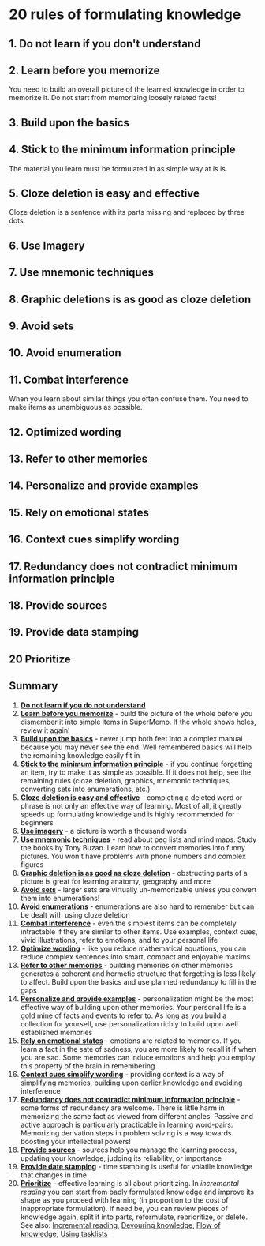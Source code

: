# 20 rules of formulating knowledge

## 1. Do not learn if you don't understand

## 2. Learn before you memorize

You need to build an overall picture of the learned knowledge in order to memorize it.
Do not start from memorizing loosely related facts!

## 3. Build upon the basics

## 4. Stick to the minimum information principle

The material you learn must be formulated in as simple way at is is.

## 5. Cloze deletion is easy and effective

Cloze deletion is a sentence with its parts missing and replaced by three dots.

## 6. Use Imagery

## 7. Use mnemonic techniques

## 8. Graphic deletions is as good as cloze deletion

## 9. Avoid sets

## 10. Avoid enumeration

## 11. Combat interference
When you learn about similar things you often confuse them.
You need to make items as unambiguous as possible.

## 12. Optimized wording

## 13. Refer to other memories

## 14. Personalize and provide examples

## 15. Rely on emotional states

## 16. Context cues simplify wording

## 17. Redundancy does not contradict minimum information principle

## 18. Provide sources

## 19. Provide data stamping

## 20 Prioritize 


## Summary
1.  [**Do not learn if you do not understand**](https://www.supermemo.com/#Do%20not%20learn%20if%20you%20do%20not%20understand)
2.  **[Learn before you memorize](https://www.supermemo.com/#Learn%20before%20you%20memorize)** - build the picture of the whole before you dismember it into simple items in SuperMemo. If the whole shows holes, review it again!
3.  **[Build upon the basics](https://www.supermemo.com/#Build%20upon%20the%20basics)** - never jump both feet into a complex manual because you may never see the end. Well remembered basics will help the remaining knowledge easily fit in
4.  [**Stick to the minimum information principle**](https://www.supermemo.com/#minimum%20information%20principle) - if you continue forgetting an item, try to make it as simple as possible. If it does not help, see the remaining rules (cloze deletion, graphics, mnemonic techniques, converting sets into enumerations, etc.)
5.  **[Cloze deletion is easy and effective](https://www.supermemo.com/#Cloze%20deletion)** - completing a deleted word or phrase is not only an effective way of learning. Most of all, it greatly speeds up formulating knowledge and is highly recommended for beginners
6.  **[Use imagery](https://www.supermemo.com/#Use%20imagery)** - a picture is worth a thousand words
7.  **[Use mnemonic techniques](https://www.supermemo.com/#mnemonic%20techniques)** - read about peg lists and mind maps. Study the books by Tony Buzan. Learn how to convert memories into funny pictures. You won't have problems with phone numbers and complex figures
8.  **[Graphic deletion is as good as cloze deletion](https://www.supermemo.com/#Graphic%20deletion)** - obstructing parts of a picture is great for learning anatomy, geography and more
9.  **[Avoid sets](https://www.supermemo.com/#Avoid%20sets)** - larger sets are virtually un-memorizable unless you convert them into enumerations!
10.  **[Avoid enumerations](https://www.supermemo.com/#Enumerations)** - enumerations are also hard to remember but can be dealt with using cloze deletion
11.  **[Combat interference](https://www.supermemo.com/#Interference)** - even the simplest items can be completely intractable if they are similar to other items. Use examples, context cues, vivid illustrations, refer to emotions, and to your personal life
12.  **[Optimize wording](https://www.supermemo.com/#Optimize%20wording)** - like you reduce mathematical equations, you can reduce complex sentences into smart, compact and enjoyable maxims
13.  **[Refer to other memories](https://www.supermemo.com/#Refer%20to%20other%20memories)** - building memories on other memories generates a coherent and hermetic structure that forgetting is less likely to affect. Build upon the basics and use planned redundancy to fill in the gaps
14.  **[Personalize and provide examples](https://www.supermemo.com/#Personalize%20and%20provide%20examples)** - personalization might be the most effective way of building upon other memories. Your personal life is a gold mine of facts and events to refer to. As long as you build a collection for yourself, use personalization richly to build upon well established memories
15.  **[Rely on emotional states](https://www.supermemo.com/#Rely%20on%20emotional%20states)** - emotions are related to memories. If you learn a fact in the sate of sadness, you are more likely to recall it if when you are sad. Some memories can induce emotions and help you employ this property of the brain in remembering
16.  **[Context cues simplify wording](https://www.supermemo.com/#Context%20cues)** - providing context is a way of simplifying memories, building upon earlier knowledge and avoiding interference
17.  **[Redundancy does not contradict minimum information principle](https://www.supermemo.com/#Redundancy)** - some forms of redundancy are welcome. There is little harm in memorizing the same fact as viewed from different angles. Passive and active approach is particularly practicable in learning word-pairs. Memorizing derivation steps in problem solving is a way towards boosting your intellectual powers!
18.  **[Provide sources](https://www.supermemo.com/#sources)** - sources help you manage the learning process, updating your knowledge, judging its reliability, or importance
19.  **[Provide date stamping](https://www.supermemo.com/#date%20stamping)** - time stamping is useful for volatile knowledge that changes in time
20.  [**Prioritize**](https://www.supermemo.com/#Prioritize) - effective learning is all about prioritizing. In _incremental_ _reading_ you can start from badly formulated knowledge and improve its shape as you proceed with learning (in proportion to the cost of inappropriate formulation). If need be, you can review pieces of knowledge again, split it into parts, reformulate, reprioritize, or delete. See also: [Incremental reading](https://www.supermemo.com/archives1990-2015/help/read), [Devouring knowledge](https://www.supermemo.com/), [Flow of knowledge](https://www.supermemo.com/), [Using tasklists](https://www.supermemo.com/)